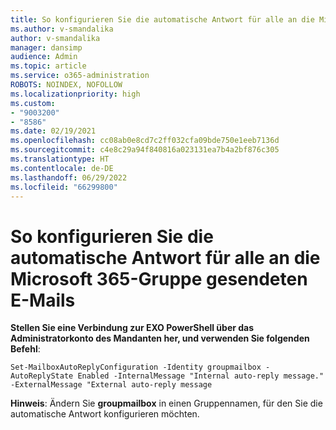 ```yaml
---
title: So konfigurieren Sie die automatische Antwort für alle an die Microsoft 365-Gruppe gesendeten E-Mails
ms.author: v-smandalika
author: v-smandalika
manager: dansimp
audience: Admin
ms.topic: article
ms.service: o365-administration
ROBOTS: NOINDEX, NOFOLLOW
ms.localizationpriority: high
ms.custom:
- "9003200"
- "8586"
ms.date: 02/19/2021
ms.openlocfilehash: cc08ab0e8cd7c2ff032cfa09bde750e1eeb7136d
ms.sourcegitcommit: c4e8c29a94f840816a023131ea7b4a2bf876c305
ms.translationtype: HT
ms.contentlocale: de-DE
ms.lasthandoff: 06/29/2022
ms.locfileid: "66299800"
---
```

# <a name="to-configure-auto-reply-for-all-emails-sent-to-microsoft-365-group"></a>So konfigurieren Sie die automatische Antwort für alle an die Microsoft 365-Gruppe gesendeten E-Mails

**Stellen Sie eine Verbindung zur EXO PowerShell über das Administratorkonto des Mandanten her, und verwenden Sie folgenden Befehl**:

`Set-MailboxAutoReplyConfiguration -Identity groupmailbox -AutoReplyState Enabled -InternalMessage "Internal auto-reply message." -ExternalMessage "External auto-reply message`

**Hinweis**: Ändern Sie **groupmailbox** in einen Gruppennamen, für den Sie die automatische Antwort konfigurieren möchten.

